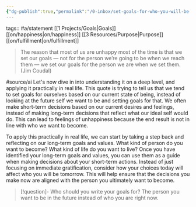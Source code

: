 ```yaml
---
{"dg-publish":true,"permalink":"/0-inbox/set-goals-for-who-you-will-be-when-you-achieve-them/"}
---
```



tags:: #a/statement  [[1 Projects/Goals\|Goals]] [[on/happiness\|on/happiness]] [[3 Resources/Purpose\|Purpose]] [[on/fulfillment\|on/fulfillment]]

> The reason that most of us are unhappy most of the time is that we set our goals — not for the person we’re going to be when we reach them — we set our goals for the person we are when we set them. (Jim Coudal)

#source/ai Let's now dive in into understanding it on a deep level, and applying it practically in real life. This quote is trying to tell us that we tend to set goals for ourselves based on our current state of being, instead of looking at the future self we want to be and setting goals for that. We often make short-term decisions based on our current desires and feelings, instead of making long-term decisions that reflect what our ideal self would do. This can lead to feelings of unhappiness because the end result is not in line with who we want to become.

To apply this practically in real life, we can start by taking a step back and reflecting on our long-term goals and values. What kind of person do you want to become? What kind of life do you want to live? Once you have identified your long-term goals and values, you can use them as a guide when making decisions about your short-term actions. Instead of just focusing on immediate gratification, consider how your choices today will affect who you will be tomorrow. This will help ensure that the decisions you make now are aligned with the person you ultimately want to become.

> [!question]- Who should you write your goals for?
> The person you want to be in the future instead of who you are right now.